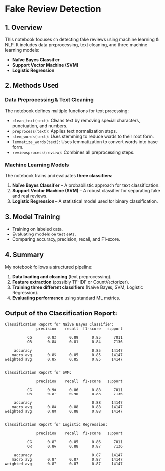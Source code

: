 # Fake Review Detection

## 1. Overview
This notebook focuses on detecting fake reviews using machine learning & NLP. It includes data preprocessing, text cleaning, and three machine learning models:
- **Naïve Bayes Classifier**
- **Support Vector Machine (SVM)**
- **Logistic Regression**

## 2. Methods Used

### **Data Preprocessing & Text Cleaning**
The notebook defines multiple functions for text processing:
- `clean_text(text)`: Cleans text by removing special characters, punctuation, and numbers.
- `preprocess(text)`: Applies text normalization steps.
- `stem_words(text)`: Uses stemming to reduce words to their root form.
- `lemmatize_words(text)`: Uses lemmatization to convert words into base form.
- `reviewsprocess(review)`: Combines all preprocessing steps.

### **Machine Learning Models**
The notebook trains and evaluates **three classifiers**:
1. **Naïve Bayes Classifier** – A probabilistic approach for text classification.
2. **Support Vector Machine (SVM)** – A robust classifier for separating fake and real reviews.
3. **Logistic Regression** – A statistical model used for binary classification.

## 3. Model Training
- Training on labeled data.
- Evaluating models on test sets.
- Comparing accuracy, precision, recall, and F1-score.

## 4. Summary
My notebook follows a structured pipeline:
1. **Data loading and cleaning** (text preprocessing).
2. **Feature extraction** (possibly TF-IDF or CountVectorizer).
3. **Training three different classifiers** (Naïve Bayes, SVM, Logistic Regression).
4. **Evaluating performance** using standard ML metrics.

## Output of the Classification Report:
```plaintext
Classification Report for Naïve Bayes Classifier:
              precision    recall  f1-score   support

          CG       0.82      0.89      0.85      7011
          OR       0.88      0.81      0.84      7136

    accuracy                           0.85     14147
   macro avg       0.85      0.85      0.85     14147
weighted avg       0.85      0.85      0.85     14147


Classification Report for SVM:

              precision    recall  f1-score   support

          CG       0.90      0.86      0.88      7011
          OR       0.87      0.90      0.88      7136

    accuracy                           0.88     14147
   macro avg       0.88      0.88      0.88     14147
weighted avg       0.88      0.88      0.88     14147


Classification Report for Logistic Regression:

              precision    recall  f1-score   support

          CG       0.87      0.85      0.86      7011
          OR       0.86      0.88      0.87      7136

    accuracy                           0.87     14147
   macro avg       0.87      0.87      0.87     14147
weighted avg       0.87      0.87      0.87     14147

```
